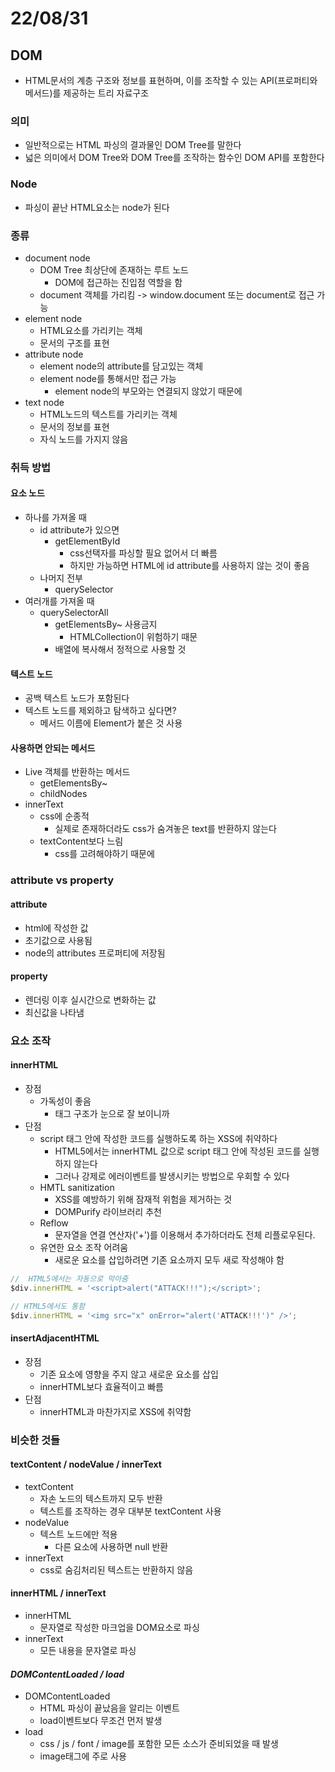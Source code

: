 # 22/08/31

## DOM

- HTML문서의 계층 구조와 정보를 표현하며, 이를 조작할 수 있는 API(프로퍼티와 메서드)를 제공하는 트리 자료구조

### 의미
- 일반적으로는 HTML 파싱의 결과물인 DOM Tree를 말한다
- 넓은 의미에서 DOM Tree와 DOM Tree를 조작하는 함수인 DOM API를 포함한다

### Node

- 파싱이 끝난 HTML요소는 node가 된다

### 종류

- document node
	- DOM Tree 최상단에 존재하는 루트 노드
		- DOM에 접근하는 진입점 역할을 함
	- document 객체를 가리킴 -> window.document 또는 document로 접근 가능
- element node
	- HTML요소를 가리키는 객체
	- 문서의 구조를 표현
- attribute node
	- element node의 attribute를 담고있는 객체
	- element node를 통해서만 접근 가능
		- element node의 부모와는 연결되지 않았기 때문에
- text node
	- HTML노드의 텍스트를 가리키는 객체
	- 문서의 정보를 표현
	- 자식 노드를 가지지 않음

### 취득 방법

#### 요소 노드
- 하나를 가져올 때
	- id attribute가 있으면
		- getElementById
			- css선택자를 파싱할 필요 없어서 더 빠름
			- 하지만 가능하면 HTML에 id attribute를 사용하지 않는 것이 좋음
	- 나머지 전부
		- querySelector
- 여러개를 가져올 때
	- querySelectorAll
		- getElementsBy~ 사용금지
			- HTMLCollection이 위험하기 때문
		- 배열에 복사해서 정적으로 사용할 것

#### 텍스트 노드
- 공백 텍스트 노드가 포함된다
- 텍스트 노드를 제외하고 탐색하고 싶다면?
	- 메서드 이름에 Element가 붙은 것 사용

#### 사용하면 안되는 메서드
- Live 객체를 반환하는 메서드
	- getElementsBy~
	- childNodes
- innerText
	- css에 순종적
		- 실제로 존재하더라도 css가 숨겨놓은 text를 반환하지 않는다
	- textContent보다 느림
		- css를 고려해야하기 때문에

### attribute vs property

#### attribute
- html에 작성한 값
- 초기값으로 사용됨
- node의 attributes 프로퍼티에 저장됨

#### property
- 렌더링 이후 실시간으로 변화하는 값
- 최신값을 나타냄


### 요소 조작

#### innerHTML
- 장점
	- 가독성이 좋음
		- 태그 구조가 눈으로 잘 보이니까
- 단점
	- script 태그 안에 작성한 코드를 실행하도록 하는 XSS에 취약하다
		- HTML5에서는 innerHTML 값으로 script 태그 안에 작성된 코드를 실행하지 않는다
		- 그러나 강제로 에러이벤트를 발생시키는 방법으로 우회할 수 있다
	- HMTL sanitization
		- XSS를 예방하기 위해 잠재적 위험을 제거하는 것
		- DOMPurify 라이브러리 추천
	- Reflow
		- 문자열을 연결 연산자('+')를 이용해서 추가하더라도 전체 리플로우된다.
	- 유연한 요소 조작 어려움
		- 새로운 요소를 삽입하려면 기존 요소까지 모두 새로 작성해야 함

```javascript
//  HTML5에서는 자동으로 막아줌
$div.innerHTML = '<script>alert("ATTACK!!!");</script>';

// HTML5에서도 통함
$div.innerHTML = '<img src="x" onError="alert('ATTACK!!!')" />';
```

#### insertAdjacentHTML
- 장점
	- 기존 요소에 영향을 주지 않고 새로운 요소를 삽입
	- innerHTML보다 효율적이고 빠름
- 단점
	- innerHTML과 마찬가지로 XSS에 취약함

### 비슷한 것들

#### textContent / nodeValue / innerText
- textContent
	- 자손 노드의 텍스트까지 모두 반환
	- 텍스트를 조작하는 경우 대부분 textContent 사용
- nodeValue
	- 텍스트 노드에만 적용
		- 다른 요소에 사용하면 null 반환
- innerText
	- css로 숨김처리된 텍스트는 반환하지 않음

#### innerHTML / innerText
- innerHTML
	- 문자열로 작성한 마크업을 DOM요소로 파싱
- innerText
	- 모든 내용을 문자열로 파싱

#### *DOMContentLoaded / load*
- DOMContentLoaded
	- HTML 파싱이 끝났음을 알리는 이벤트
	- load이벤트보다 무조건 먼저 발생
- load
	- css / js / font / image를 포함한 모든 소스가 준비되었을 때 발생
	- image태그에 주로 사용
